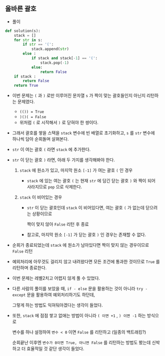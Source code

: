## 올바른 괄호   
- 풀이   

```python   
def solution(s):
    stack = []
    for str in s:
        if str == '(':
            stack.append(str)
        else :
            if stack and stack[-1] == '(':
                stack.pop(-1)
            else:
                return False
    if stack :
        return False
    return True
```     

- 이번 문제는 `(` 과 `)` 로만 이루어진 문자열 `s` 가 짝이 맞는 괄호들인지 아닌지 리턴하는 문제였다.    

  - `(()) = True`      
  - `)()( = False`     
  - 위처럼 `(` 로 시작해서 `)` 로 닫혀야 한 쌍이다.     

- 그래서 괄호를 쌓을 스택을 `stack` 변수에 빈 배열로 초기화하고, `s` 를 `str` 변수에 하나씩 담아 순회돌며 살펴본다.    

- `str` 이 여는 괄호 `(` 라면 `stack` 에 추가한다.    

- `str` 이 닫는 괄호 `)` 라면, 아래 두 가지를 생각해봐야 한다.   

  1. `stack` 에 원소가 있고, 마지막 원소 `[-1]` 가 여는 괄호 `(` 인 경우    
  
     - `stack` 에 있는 여는 괄호 `(` 는 현재 `str` 에 담긴 닫는 괄호 `)` 와 짝이 되어 사라지므로 `pop` 으로 삭제한다.    

  2. `stack` 이 비어있는 경우               
    
     -  `str` 이 닫는 괄호인데 `stack` 이 비어있다면, 여는 괄호 `(` 가 없는데 닫으려는 상황이므로     
    
         짝이 맞지 않아 `False` 리턴 후 종료        
  
     - 참고로, 마지막 원소 `[-1]` 가 닫는 괄호 `)` 인 경우는 존재할 수 없다.   

- 순회가 종료되었는데 `stack` 에 원소가 남아있다면 짝이 맞지 않는 경우이므로 `False` 리턴    

- 예외처리에 아무것도 걸리지 않고 내려왔다면 모든 조건에 통과한 것이므로 `True` 를 리턴하며 종료한다.    


- 이번 문제는 레벨2치고 어렵지 않게 풀 수 있었다.    

- 다른 사람의 풀이를 보았을 때, `if - else` 문을 활용하는 것이 아니라 `try - except` 문을 활용하여 예외처리하기도 하던데,   
 
  그렇게 하는 방법도 익혀둬야겠다는 생각이 들었다.   
  
- 또한, `stack` 에 점점 쌓고 없애는 방법이 아니라 `( 이면 +1` , `) 이면 -1` 하는 방식으로      
  
  변수를 하나 설정하여 `변수 < 0` 이면 `False` 를 리턴하고 (일종의 백트래킹?)     
  
  순회끝난 이후엔 `변수가 0이면 True, 아니면 False` 를 리턴하는 방법도 봤는데 신박하고 더 효율적일 것 같단 생각이 들었다.    

